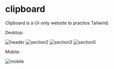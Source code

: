 # clipboard
Clipboard is a UI-only website to practice Tailwind.

Desktop:

![header](https://github.com/franxX123/clipboard/assets/38338252/df96f09c-07e5-460c-b9fc-21ce050a5652)
![section2](https://github.com/franxX123/clipboard/assets/38338252/352da609-a4e4-4842-aef3-c82e50748bea)
![section3](https://github.com/franxX123/clipboard/assets/38338252/2969214a-de0a-4f9b-9200-a39bceee5a97)
![section5](https://github.com/franxX123/clipboard/assets/38338252/d74188c0-9b6e-454c-852e-88988e1a91ab)

Mobile:

![mobile](https://github.com/franxX123/clipboard/assets/38338252/985db421-af04-43a5-8388-966ca1b32a60)
